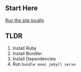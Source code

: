## Start Here
[Run the site locally](https://docs.github.com/en/pages/setting-up-a-github-pages-site-with-jekyll/testing-your-github-pages-site-locally-with-jekyll)

## TLDR
1. Install Ruby
2. Install Bundler
3. Install Dependencies
4. Run `bundle exec jekyll serve`
